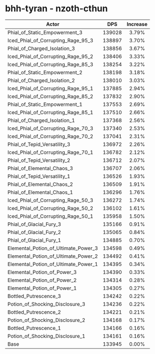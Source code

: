 # bhh-tyran - nzoth-cthun
| Actor | DPS | Increase |
|---|:---:|:---:|
|Phial_of_Static_Empowerment_3|139028|3.79%|
|Iced_Phial_of_Corrupting_Rage_95_3|138897|3.70%|
|Phial_of_Charged_Isolation_3|138856|3.67%|
|Iced_Phial_of_Corrupting_Rage_95_2|138406|3.33%|
|Iced_Phial_of_Corrupting_Rage_85_3|138254|3.22%|
|Phial_of_Static_Empowerment_2|138198|3.18%|
|Phial_of_Charged_Isolation_2|138010|3.03%|
|Iced_Phial_of_Corrupting_Rage_95_1|137885|2.94%|
|Iced_Phial_of_Corrupting_Rage_85_2|137832|2.90%|
|Phial_of_Static_Empowerment_1|137553|2.69%|
|Iced_Phial_of_Corrupting_Rage_85_1|137510|2.66%|
|Phial_of_Charged_Isolation_1|137368|2.56%|
|Iced_Phial_of_Corrupting_Rage_70_3|137340|2.53%|
|Iced_Phial_of_Corrupting_Rage_70_2|137041|2.31%|
|Phial_of_Tepid_Versatility_3|136972|2.26%|
|Iced_Phial_of_Corrupting_Rage_70_1|136782|2.12%|
|Phial_of_Tepid_Versatility_2|136712|2.07%|
|Phial_of_Elemental_Chaos_3|136707|2.06%|
|Phial_of_Tepid_Versatility_1|136526|1.93%|
|Phial_of_Elemental_Chaos_2|136509|1.91%|
|Phial_of_Elemental_Chaos_1|136296|1.76%|
|Iced_Phial_of_Corrupting_Rage_50_3|136272|1.74%|
|Iced_Phial_of_Corrupting_Rage_50_2|136102|1.61%|
|Iced_Phial_of_Corrupting_Rage_50_1|135958|1.50%|
|Phial_of_Glacial_Fury_3|135166|0.91%|
|Phial_of_Glacial_Fury_2|135065|0.84%|
|Phial_of_Glacial_Fury_1|134885|0.70%|
|Elemental_Potion_of_Ultimate_Power_3|134598|0.49%|
|Elemental_Potion_of_Ultimate_Power_2|134492|0.41%|
|Elemental_Potion_of_Ultimate_Power_1|134395|0.34%|
|Elemental_Potion_of_Power_3|134390|0.33%|
|Elemental_Potion_of_Power_2|134314|0.28%|
|Elemental_Potion_of_Power_1|134305|0.27%|
|Bottled_Putrescence_3|134242|0.22%|
|Potion_of_Shocking_Disclosure_3|134236|0.22%|
|Bottled_Putrescence_2|134221|0.21%|
|Potion_of_Shocking_Disclosure_2|134168|0.17%|
|Bottled_Putrescence_1|134166|0.16%|
|Potion_of_Shocking_Disclosure_1|134161|0.16%|
|Base|133945|0.00%|
